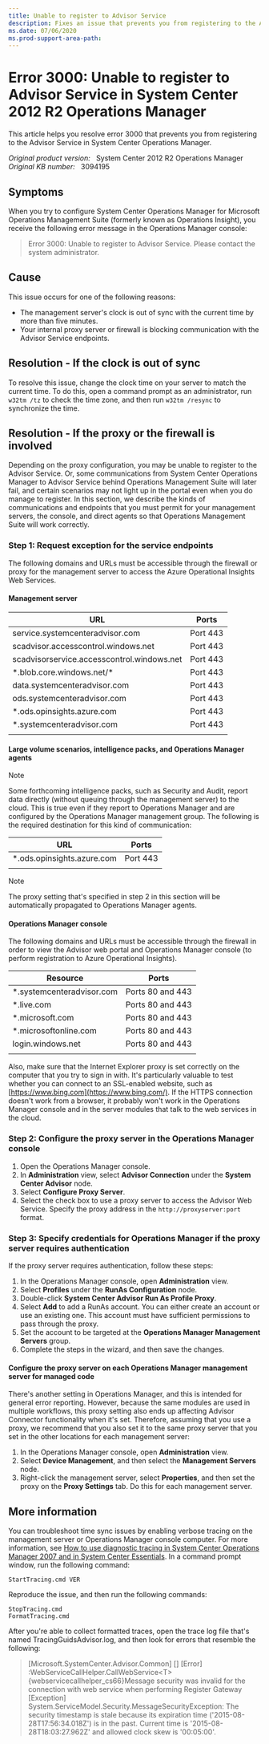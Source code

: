 ```yaml
---
title: Unable to register to Advisor Service
description: Fixes an issue that prevents you from registering to the Advisor Service in System Center 2012 R2 Operations Manager.
ms.date: 07/06/2020
ms.prod-support-area-path:
---
```

# Error 3000: Unable to register to Advisor Service in System Center 2012 R2 Operations Manager

This article helps you resolve error 3000 that prevents you from registering to the Advisor Service in System Center Operations Manager.

_Original product version:_ &nbsp; System Center 2012 R2 Operations Manager  
_Original KB number:_ &nbsp; 3094195

## Symptoms

When you try to configure System Center Operations Manager for Microsoft Operations Management Suite (formerly known as Operations Insight), you receive the following error message in the Operations Manager console:

> Error 3000: Unable to register to Advisor Service. Please contact the system administrator.

## Cause

This issue occurs for one of the following reasons:

- The management server's clock is out of sync with the current time by more than five minutes.
- Your internal proxy server or firewall is blocking communication with the Advisor Service endpoints.

## Resolution - If the clock is out of sync

To resolve this issue, change the clock time on your server to match the current time. To do this, open a command prompt as an administrator, run `w32tm /tz` to check the time zone, and then run `w32tm /resync` to synchronize the time.

## Resolution - If the proxy or the firewall is involved

Depending on the proxy configuration, you may be unable to register to the Advisor Service. Or, some communications from System Center Operations Manager to Advisor Service behind Operations Management Suite will later fail, and certain scenarios may not light up in the portal even when you do manage to register. In this section, we describe the kinds of communications and endpoints that you must permit for your management servers, the console, and direct agents so that Operations Management Suite will work correctly.

### Step 1: Request exception for the service endpoints

The following domains and URLs must be accessible through the firewall or proxy for the management server to access the Azure Operational Insights Web Services.

#### Management server

|URL|Ports|
|---|---|
|service.systemcenteradvisor.com|Port 443|
|scadvisor.accesscontrol.windows.net|Port 443|
|scadvisorservice.accesscontrol.windows.net|Port 443|
|\*.blob.core.windows.net\/\*|Port 443|
|data.systemcenteradvisor.com|Port 443|
|ods.systemcenteradvisor.com|Port 443|
|\*.ods.opinsights.azure.com|Port 443|
|\*.systemcenteradvisor.com|Port 443|
|||

#### Large volume scenarios, intelligence packs, and Operations Manager agents

> [!NOTE]
> Some forthcoming intelligence packs, such as Security and Audit, report data directly (without queuing through the management server) to the cloud. This is true even if they report to Operations Manager and are configured by the Operations Manager management group. The following is the required destination for this kind of communication:

|URL|Ports|
|---|---|
|\*.ods.opinsights.azure.com|Port 443|
|||

> [!NOTE]
> The proxy setting that's specified in step 2 in this section will be automatically propagated to Operations Manager agents.

#### Operations Manager console

The following domains and URLs must be accessible through the firewall in order to view the Advisor web portal and Operations Manager console (to perform registration to Azure Operational Insights).

|Resource|Ports|
|---|---|
|\*.systemcenteradvisor.com|Ports 80 and 443|
|\*.live.com|Ports 80 and 443|
|\*.microsoft.com|Ports 80 and 443|
|\*.microsoftonline.com|Ports 80 and 443|
|login.windows.net|Ports 80 and 443|
|||

Also, make sure that the Internet Explorer proxy is set correctly on the computer that you try to sign in with. It's particularly valuable to test whether you can connect to an SSL-enabled website, such as [https://www.bing.com](https://www.bing.com/). If the HTTPS connection doesn't work from a browser, it probably won't work in the Operations Manager console and in the server modules that talk to the web services in the cloud.

### Step 2: Configure the proxy server in the Operations Manager console

1. Open the Operations Manager console.
2. In **Administration** view, select **Advisor Connection** under the **System Center Advisor** node.
3. Select **Configure Proxy Server**.
4. Select the check box to use a proxy server to access the Advisor Web Service. Specify the proxy address in the `http://proxyserver:port` format.

### Step 3: Specify credentials for Operations Manager if the proxy server requires authentication

If the proxy server requires authentication, follow these steps:

1. In the Operations Manager console, open **Administration** view.
2. Select **Profiles** under the **RunAs Configuration** node.
3. Double-click **System Center Advisor Run As Profile Proxy**.
4. Select **Add** to add a RunAs account. You can either create an account or use an existing one. This account must have sufficient permissions to pass through the proxy.
5. Set the account to be targeted at the **Operations Manager Management Servers** group.
6. Complete the steps in the wizard, and then save the changes.

#### Configure the proxy server on each Operations Manager management server for managed code

There's another setting in Operations Manager, and this is intended for general error reporting. However, because the same modules are used in multiple workflows, this proxy setting also ends up affecting Advisor Connector functionality when it's set. Therefore, assuming that you use a proxy, we recommend that you also set it to the same proxy server that you set in the other locations for each management server:

1. In the Operations Manager console, open **Administration** view.
2. Select **Device Management**, and then select the **Management Servers** node.
3. Right-click the management server, select **Properties**, and then set the proxy on the **Proxy Settings** tab. Do this for each management server.

## More information

You can troubleshoot time sync issues by enabling verbose tracing on the management server or Operations Manager console computer. For more information, see [How to use diagnostic tracing in System Center Operations Manager 2007 and in System Center Essentials](https://support.microsoft.com/help/942864). In a command prompt window, run the following command:

```console
StartTracing.cmd VER
```

Reproduce the issue, and then run the following commands:

```console
StopTracing.cmd
FormatTracing.cmd
```

After you're able to collect formatted traces, open the trace log file that's named TracingGuidsAdvisor.log, and then look for errors that resemble the following:

> [Microsoft.SystemCenter.Advisor.Common] [] [Error] :WebServiceCallHelper.CallWebService\<T>{webservicecallhelper_cs66}Message security was invalid for the connection with web service when performing Register Gateway [Exception] System.ServiceModel.Security.MessageSecurityException: The security timestamp is stale because its expiration time ('2015-08-28T17:56:34.018Z') is in the past. Current time is '2015-08-28T18:03:27.962Z' and allowed clock skew is '00:05:00'.
